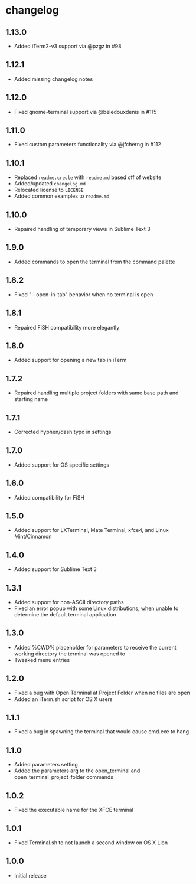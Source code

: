 # changelog

## 1.13.0

 - Added iTerm2-v3 support via @pzgz in #98

## 1.12.1

 - Added missing changelog notes

## 1.12.0

 - Fixed gnome-terminal support via @beledouxdenis in #115

## 1.11.0

 - Fixed custom parameters functionality via @jfcherng in #112

## 1.10.1

 - Replaced `readme.creole` with `readme.md` based off of website
 - Added/updated `changelog.md`
 - Relocated license to `LICENSE`
 - Added common examples to `readme.md`

## 1.10.0

 - Repaired handling of temporary views in Sublime Text 3

## 1.9.0

 - Added commands to open the terminal from the command palette

## 1.8.2

 - Fixed "--open-in-tab" behavior when no terminal is open

## 1.8.1

 - Repaired FiSH compatibility more elegantly

## 1.8.0

 - Added support for opening a new tab in iTerm

## 1.7.2

 - Repaired handling multiple project folders with same base path and starting name

## 1.7.1

 - Corrected hyphen/dash typo in settings

## 1.7.0

 - Added support for OS specific settings

## 1.6.0

 - Added compatibility for FiSH

## 1.5.0

 - Added support for LXTerminal, Mate Terminal, xfce4, and Linux Mint/Cinnamon

## 1.4.0

 - Added support for Sublime Text 3

## 1.3.1

 - Added support for non-ASCII directory paths
 - Fixed an error popup with some Linux distributions, when unable to determine the default terminal application

## 1.3.0

 - Added %CWD% placeholder for parameters to receive the current working directory the terminal was opened to
 - Tweaked menu entries

## 1.2.0

 - Fixed a bug with Open Terminal at Project Folder when no files are open
 - Added an iTerm.sh script for OS X users

## 1.1.1

 - Fixed a bug in spawning the terminal that would cause cmd.exe to hang

## 1.1.0

 - Added parameters setting
 - Added the parameters arg to the open_terminal and open_terminal_project_folder commands

## 1.0.2

 - Fixed the executable name for the XFCE terminal

## 1.0.1

 - Fixed Terminal.sh to not launch a second window on OS X Lion

## 1.0.0

 - Initial release
